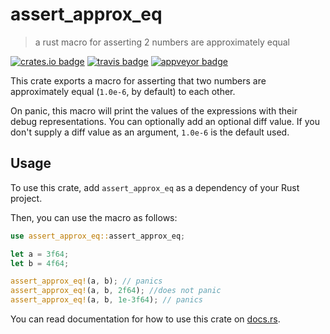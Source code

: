 # assert_approx_eq
> a rust macro for asserting 2 numbers are approximately equal 

[![crates.io badge](https://img.shields.io/crates/v/assert_approx_eq.svg)](https://crates.io/crates/assert_approx_eq)
[![travis badge](https://api.travis-ci.org/ashleygwilliams/assert_approx_eq.svg?branch=master)](https://travis-ci.org/ashleygwilliams/assert_approx_eq)
[![appveyor badge](https://ci.appveyor.com/api/projects/status/j6q5vay6ryne4du7?svg=true)](https://ci.appveyor.com/project/ashleygwilliams/assert-approx-eq)

This crate exports a macro for asserting that two numbers are approximately equal (`1.0e-6`, by default) to each other.

On panic, this macro will print the values of the expressions with their
debug representations. You can optionally add an optional diff value. If you
don't supply a diff value as an argument, `1.0e-6` is the default used. 

## Usage

To use this crate, add `assert_approx_eq` as a dependency of your Rust project.

Then, you can use the macro as follows:

```rust
use assert_approx_eq::assert_approx_eq;

let a = 3f64;
let b = 4f64;

assert_approx_eq!(a, b); // panics
assert_approx_eq!(a, b, 2f64); //does not panic
assert_approx_eq!(a, b, 1e-3f64); // panics
```

You can read documentation for how to use this crate on [docs.rs](https://docs.rs/assert_approx_eq).
